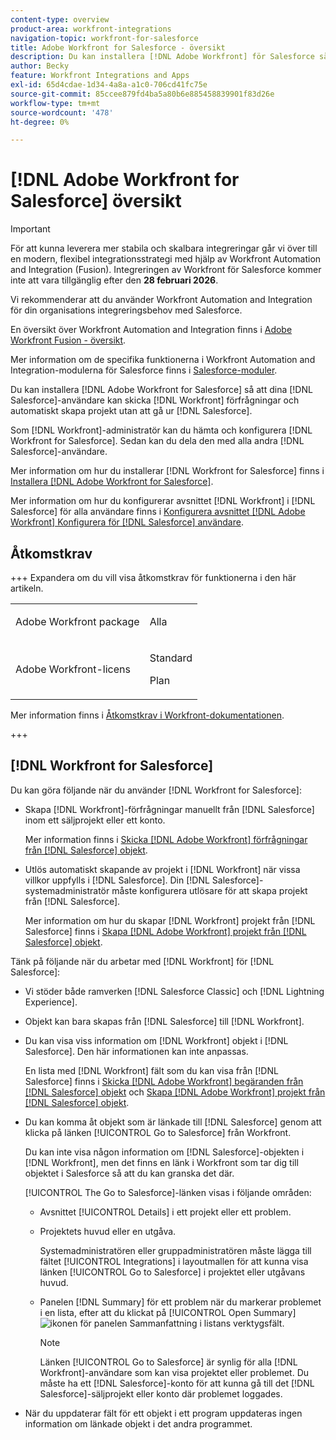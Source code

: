 ```yaml
---
content-type: overview
product-area: workfront-integrations
navigation-topic: workfront-for-salesforce
title: Adobe Workfront for Salesforce - översikt
description: Du kan installera [!DNL Adobe Workfront] för Salesforce så att dina Salesforce-användare kan skicka [!DNL Workfront] förfrågningar och automatiskt skapa projekt utan att behöva lämna Salesforce.
author: Becky
feature: Workfront Integrations and Apps
exl-id: 65d4cdae-1d34-4a8a-a1c0-706cd41fc75e
source-git-commit: 85ccee879fd4ba5a80b6e885458839901f83d26e
workflow-type: tm+mt
source-wordcount: '478'
ht-degree: 0%

---
```


# [!DNL Adobe Workfront for Salesforce] översikt

<!-- Audited: 5/2025 -->

>[!IMPORTANT]
>
>För att kunna leverera mer stabila och skalbara integreringar går vi över till en modern, flexibel integrationsstrategi med hjälp av Workfront Automation and Integration (Fusion). Integreringen av Workfront för Salesforce kommer inte att vara tillgänglig efter den **28 februari 2026**.
>
>Vi rekommenderar att du använder Workfront Automation and Integration för din organisations integreringsbehov med Salesforce.
>
>En översikt över Workfront Automation and Integration finns i [Adobe Workfront Fusion - översikt](https://experienceleague.adobe.com/en/docs/workfront-fusion/using/get-started-with-fusion/understand-workfront-fusion/workfront-fusion-overview).
>
>Mer information om de specifika funktionerna i Workfront Automation and Integration-modulerna för Salesforce finns i [Salesforce-moduler](https://experienceleague.adobe.com/en/docs/workfront-fusion/using/references/apps-and-their-modules/third-party-app-connectors/salesforce-modules).

Du kan installera [!DNL Adobe Workfront for Salesforce] så att dina [!DNL Salesforce]-användare kan skicka [!DNL Workfront] förfrågningar och automatiskt skapa projekt utan att gå ur [!DNL Salesforce].

Som [!DNL Workfront]-administratör kan du hämta och konfigurera [!DNL Workfront for Salesforce]. Sedan kan du dela den med alla andra [!DNL Salesforce]-användare.

Mer information om hur du installerar [!DNL Workfront for Salesforce] finns i [Installera [!DNL Adobe Workfront for Salesforce]](../../workfront-integrations-and-apps/using-workfront-with-salesforce/install-workfront-for-salesforce.md).

Mer information om hur du konfigurerar avsnittet [!DNL Workfront] i [!DNL Salesforce] för alla användare finns i [Konfigurera avsnittet  [!DNL Adobe Workfront] Konfigurera för [!DNL Salesforce] användare](../../workfront-integrations-and-apps/using-workfront-with-salesforce/configure-wf-section-for-salesforce-users.md).

## Åtkomstkrav

+++ Expandera om du vill visa åtkomstkrav för funktionerna i den här artikeln.

<table style="table-layout:auto"> 
 <col> 
 <col> 
 <tbody> 
  <tr> 
   <td role="rowheader">Adobe Workfront package</td> 
   <td> <p>Alla</p> </td> 
  </tr> 
  <tr> 
   <td role="rowheader">Adobe Workfront-licens</td> 
   <td> <p>Standard</p>
   <p>Plan</p> </td> 
  </tr> 
 </tbody> 
</table>

Mer information finns i [Åtkomstkrav i Workfront-dokumentationen](/help/quicksilver/administration-and-setup/add-users/access-levels-and-object-permissions/access-level-requirements-in-documentation.md).

+++

## [!DNL Workfront for Salesforce]

Du kan göra följande när du använder [!DNL Workfront for Salesforce]:

* Skapa [!DNL Workfront]-förfrågningar manuellt från [!DNL Salesforce] inom ett säljprojekt eller ett konto.

  Mer information finns i [Skicka [!DNL Adobe Workfront] förfrågningar från [!DNL Salesforce] objekt](../../workfront-integrations-and-apps/using-workfront-with-salesforce/submit-workfront-requests-from-salesforce-objects.md).

* Utlös automatiskt skapande av projekt i [!DNL Workfront] när vissa villkor uppfylls i [!DNL Salesforce]. Din [!DNL Salesforce]-systemadministratör måste konfigurera utlösare för att skapa projekt från [!DNL Salesforce].

  Mer information om hur du skapar [!DNL Workfront] projekt från [!DNL Salesforce] finns i [Skapa [!DNL Adobe Workfront] projekt från [!DNL Salesforce] objekt](../../workfront-integrations-and-apps/using-workfront-with-salesforce/create-wf-projects-from-salesforce-objects.md).

Tänk på följande när du arbetar med [!DNL Workfront] för [!DNL Salesforce]:

* Vi stöder både ramverken [!DNL Salesforce Classic] och [!DNL Lightning Experience].
* Objekt kan bara skapas från [!DNL Salesforce] till [!DNL Workfront].
* Du kan visa viss information om [!DNL Workfront] objekt i [!DNL Salesforce]. Den här informationen kan inte anpassas.

  En lista med [!DNL Workfront] fält som du kan visa från [!DNL Salesforce] finns i [Skicka [!DNL Adobe Workfront] begäranden från [!DNL Salesforce] objekt](../../workfront-integrations-and-apps/using-workfront-with-salesforce/submit-workfront-requests-from-salesforce-objects.md) och [Skapa [!DNL Adobe Workfront] projekt från [!DNL Salesforce] objekt](../../workfront-integrations-and-apps/using-workfront-with-salesforce/create-wf-projects-from-salesforce-objects.md).

* Du kan komma åt objekt som är länkade till [!DNL Salesforce] genom att klicka på länken [!UICONTROL Go to Salesforce] från Workfront.

  Du kan inte visa någon information om [!DNL Salesforce]-objekten i [!DNL Workfront], men det finns en länk i Workfront som tar dig till objektet i Salesforce så att du kan granska det där.

  [!UICONTROL The Go to Salesforce]-länken visas i följande områden:

   * Avsnittet [!UICONTROL Details] i ett projekt eller ett problem.
   * Projektets huvud eller en utgåva.

     Systemadministratören eller gruppadministratören måste lägga till fältet [!UICONTROL Integrations] i layoutmallen för att kunna visa länken [!UICONTROL Go to Salesforce] i projektet eller utgåvans huvud.
   * Panelen [!DNL Summary] för ett problem när du markerar problemet i en lista, efter att du klickat på [!UICONTROL Open Summary] ![ikonen för panelen Sammanfattning](assets/summary-panel-icon.png) i listans verktygsfält.

     >[!NOTE]
     >
     >Länken [!UICONTROL Go to Salesforce] är synlig för alla [!DNL Workfront]-användare som kan visa projektet eller problemet. Du måste ha ett [!DNL Salesforce]-konto för att kunna gå till det [!DNL Salesforce]-säljprojekt eller konto där problemet loggades.

* När du uppdaterar fält för ett objekt i ett program uppdateras ingen information om länkade objekt i det andra programmet.

